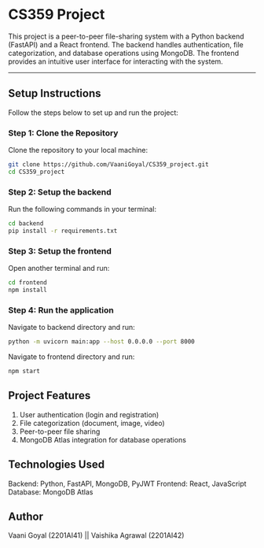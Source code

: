 # CS359 Project

This project is a peer-to-peer file-sharing system with a Python backend (FastAPI) and a React frontend. The backend handles authentication, file categorization, and database operations using MongoDB. The frontend provides an intuitive user interface for interacting with the system.

---

## **Setup Instructions**

Follow the steps below to set up and run the project:

### **Step 1: Clone the Repository**
Clone the repository to your local machine:
```bash
git clone https://github.com/VaaniGoyal/CS359_project.git
cd CS359_project
```

### **Step 2: Setup the backend**
Run the following commands in your terminal:
```bash
cd backend
pip install -r requirements.txt
```

### **Step 3: Setup the frontend**
Open another terminal and run:
```bash
cd frontend
npm install
```

### **Step 4: Run the application**
Navigate to backend directory and run:
```bash
python -m uvicorn main:app --host 0.0.0.0 --port 8000
```
Navigate to frontend directory and run:
```bash
npm start
```

## **Project Features**
1. User authentication (login and registration)
2. File categorization (document, image, video)
3. Peer-to-peer file sharing
4. MongoDB Atlas integration for database operations

## **Technologies Used**
Backend: Python, FastAPI, MongoDB, PyJWT
Frontend: React, JavaScript
Database: MongoDB Atlas

## **Author**
Vaani Goyal (2201AI41) ||
Vaishika Agrawal (2201AI42)



